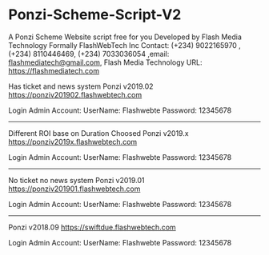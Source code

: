 # Ponzi-Scheme-Script-V2
A Ponzi Scheme Website script free for you Developed by Flash Media Technology Formally FlashWebTech Inc Contact: (+234) 9022165970 , (+234) 8110446469, (+234) 7033036054 ,email: flashmediatech@gmail.com, Flash Media Technology URL: https://flashmediatech.com

Has ticket and news system
Ponzi v2019.02 https://ponziv201902.flashwebtech.com

Login Admin Account:
UserName: Flashwebte
Password: 12345678

------------------------------------------------

Different ROI base on Duration  Choosed
Ponzi v2019.x https://ponziv2019x.flashwebtech.com

Login Admin Account:
UserName: Flashwebte
Password: 12345678

--------------------------------------------------

No ticket no news system
Ponzi v2019.01 https://ponziv201901.flashwebtech.com

Login Admin Account:
UserName: Flashwebte
Password: 12345678

--------------------------------------------------

Ponzi v2018.09 https://swiftdue.flashwebtech.com

Login Admin Account:
UserName: Flashwebte
Password: 12345678
